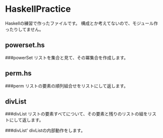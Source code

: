 HaskellPractice
===============

Haskellの練習で作ったファイルです。
構成とか考えてないので、モジュール作ったりしてません。

powerset.hs
----------------

###powerSet
リストを集合と見て、その冪集合を作成します。

perm.hs
----------------

###perm
リストの要素の順列組合せをリストにして返します。

divList
---------------

###divList
リストの要素すべてについて、その要素と残りのリストの組をリストにして返します。

###divList'
divListの内部動作をします。
